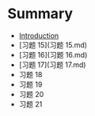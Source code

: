# Summary

* [Introduction](README.md)
* [习题 15](习题 15.md)
* [习题 16](习题 16.md)
* [习题 17](习题 17.md)
* 习题 18
* 习题 19
* 习题 20
* 习题 21

